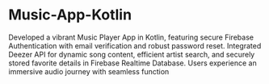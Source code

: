 # Music-App-Kotlin
Developed a vibrant Music Player App in Kotlin, featuring secure Firebase Authentication with email verification and robust password reset. Integrated Deezer API for dynamic song content, efficient artist search, and securely stored favorite details in Firebase Realtime Database. Users experience an immersive audio journey with seamless function
